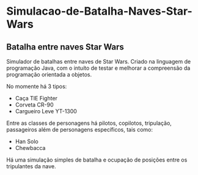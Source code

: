 # Simulacao-de-Batalha-Naves-Star-Wars
## Batalha entre naves Star Wars

Simulador de batalhas entre naves de Star Wars. Criado na linguagem de programação Java, com o intuíto de testar e melhorar a compreensão da programação orientada a objetos. 

No momente há 3 tipos:
- Caça TIE Fighter
- Corveta CR-90
- Cargueiro Leve YT-1300

Entre as classes de personagens há pilotos, copilotos, tripulação, passageiros além de personagens específicos, tais como:
- Han Solo
- Chewbacca

Há uma simulação simples de batalha e ocupação de posições entre os tripulantes da nave.
